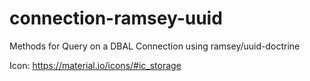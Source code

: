 # connection-ramsey-uuid
Methods for Query on a DBAL Connection using ramsey/uuid-doctrine

Icon: https://material.io/icons/#ic_storage

